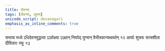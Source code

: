 ```yaml
---
title: दीवनम्
tags: [दीवनम्, द्यूतम्]
unicode_script: devanagari
emphasis_as_inline_comments: true
---
```

 सभाया मध्ये ऽधिदेवनमुद्धत्या ऽऽवोक्ष्या ऽऽक्षान् निवपेद् युग्मान् वैभीतकान्यथार्थान् १२ आर्याः शुचयः सत्यशीला दीवितारः स्युः १३ 